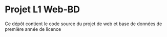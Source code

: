 # Projet L1 Web-BD

Ce dépôt contient le code source du projet de web et base de données de première année de licence
